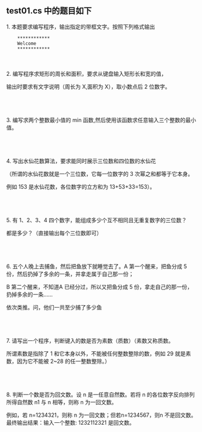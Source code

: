 ## test01.cs 中的题目如下
1\. 本题要求编写程序，输出指定的带框文字。按照下列格式输出

        ************
        Welcome
        ************
<br /><br />
2. 编写程序求矩形的周长和面积，要求从键盘输入矩形长和宽的值，

输出时要求有文字说明（周长为 X,面积为 X），取小数点后 2 位数字。
<br /><br /><br /><br /><br />
3. 编写求两个整数最小值的 min 函数,然后使用该函数求任意输入三个整数的最小值。
<br /><br /><br /><br /><br />
4. 写出水仙花数算法，要求能同时展示三位数和四位数的水仙花

（所谓的水仙花数就是一个三位数，它每一位数字的 3 次幂之和都等于它本身。

例如 153 是水仙花数，各位数字的立方和为 13+53+33=153）。
<br /><br /><br /><br /><br />
5. 有 1、2、3、4 四个数字，能组成多少个互不相同且无重复数字的三位数？

都是多少？（直接输出每个三位数即可）
<br /><br /><br /><br /><br />
6. 五个人晚上去捕鱼，然后把鱼放下就睡觉去了。A 第一个醒来，把鱼分成 5份，然后扔掉了多余的一条，并拿走属于自己那一份；

B 第二个醒来，不知道A 已经分过，所以又把鱼分成 5 份，拿走自己的那一份，扔掉多余的一条……

依次类推。问，他们一共至少捕了多少鱼
<br /><br /><br /><br /><br />
7. 请写出一个程序，判断键入的数是否为素数（质数）（素数又称质数。

所谓素数是指除了 1 和它本身以外，不能被任何整数整除的数，例如 29 就是素数，因为它不能被 2~28 的任一整数整除。）
<br /><br /><br /><br /><br />
8. 判断一个数是否为回文数。设 n 是一任意自然数。若将 n 的各位数字反向排列所得自然数 n1 与 n 相等，则称 n 为一回文数。

例如，若 n=1234321，则称 n 为一回文数；但若n=1234567，则n 不是回文数。最终输出结果：输入一个整数: 1232112321 是回文数。
